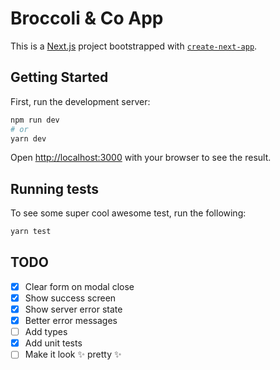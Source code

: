 # Broccoli & Co App

This is a [Next.js](https://nextjs.org/) project bootstrapped with [`create-next-app`](https://github.com/vercel/next.js/tree/canary/packages/create-next-app).

## Getting Started

First, run the development server:

```bash
npm run dev
# or
yarn dev
```

Open [http://localhost:3000](http://localhost:3000) with your browser to see the result.

## Running tests

To see some super cool awesome test, run the following:

```bash
yarn test
```

## TODO

- [x] Clear form on modal close
- [x] Show success screen
- [x] Show server error state
- [x] Better error messages
- [ ] Add types
- [x] Add unit tests
- [ ] Make it look ✨ pretty ✨
